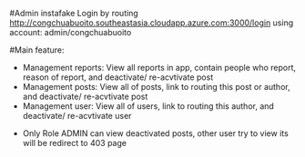 #Admin instafake
Login by routing http://congchuabuoito.southeastasia.cloudapp.azure.com:3000/login
using account: admin/congchuabuoito

#Main feature:
- Management reports: View all reports in app, contain people who report, reason of report, and deactivate/ re-acvtivate post
- Management posts: View all of posts, link to routing this post or author, and deactivate/ re-acvtivate post
- Management user: View all of users, link to routing this author, and deactivate/ re-acvtivate user
* Only Role ADMIN can view deactivated posts, other user try to view its will be redirect to 403 page
